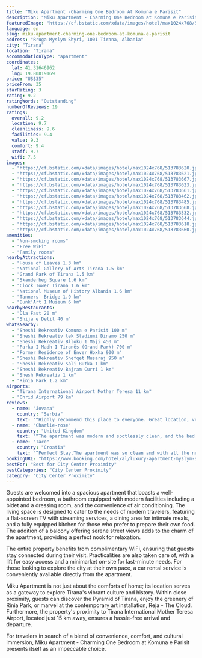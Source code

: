 ```yaml
---
title: "Miku Apartment -Charming One Bedroom At Komuna e Parisit"
description: "Miku Apartment - Charming One Bedroom at Komuna e Parisit emerges as a prime choice for travelers seeking comfort and convenience in the heart of Tirana."
featuredImage: "https://cf.bstatic.com/xdata/images/hotel/max1024x768/513783620.jpg?k=a0e5ee1bdf4e305d4a7f159215bbd7ff4f455d5cd21bd1ed3fd37a04789c0024&o=&hp=1"
language: en
slug: miku-apartment-charming-one-bedroom-at-komuna-e-parisit
address: "Rruga Myslym Shyri, 1001 Tirana, Albania"
city: "Tirana"
location: "Tirana"
accommodationType: "apartment"
coordinates:
  lat: 41.31646962
  lng: 19.80819169
price: "US$35"
priceFrom: 35
starRating: 3
rating: 9.2
ratingWords: "Outstanding"
numberOfReviews: 19
ratings:
  overall: 9.2
  location: 9.7
  cleanliness: 9.6
  facilities: 9.4
  value: 9.3
  comfort: 9.4
  staff: 9.7
  wifi: 7.5
images:
  - "https://cf.bstatic.com/xdata/images/hotel/max1024x768/513783620.jpg?k=a0e5ee1bdf4e305d4a7f159215bbd7ff4f455d5cd21bd1ed3fd37a04789c0024&o=&hp=1"
  - "https://cf.bstatic.com/xdata/images/hotel/max1024x768/513783621.jpg?k=5e284b53dc40f2260304abaeb754d532436cdf3d49780a6757460351f763c9f9&o=&hp=1"
  - "https://cf.bstatic.com/xdata/images/hotel/max1024x768/513783667.jpg?k=ff4147f35c8576fdae8b597fb6cafc38d7d7fd99cab049f3026bd8f964ed5837&o=&hp=1"
  - "https://cf.bstatic.com/xdata/images/hotel/max1024x768/513783623.jpg?k=d94cd889acf6532e6982c9629a8bf57836f532bff5625a82fa8089d2fe8d1b56&o=&hp=1"
  - "https://cf.bstatic.com/xdata/images/hotel/max1024x768/513783661.jpg?k=019deb9d12cc813af74556c88764c37318818703b161623002e54462d9ea0226&o=&hp=1"
  - "https://cf.bstatic.com/xdata/images/hotel/max1024x768/513783462.jpg?k=ea748c3d813a9c0b98f113477442f56b1dd8eff97557f12bf1b9d58176fc2e4f&o=&hp=1"
  - "https://cf.bstatic.com/xdata/images/hotel/max1024x768/513783485.jpg?k=15ce4fb74c487d1e76ae2b72b37a80b356498c7f3863e382de7bcb0c88f3aafa&o=&hp=1"
  - "https://cf.bstatic.com/xdata/images/hotel/max1024x768/513783668.jpg?k=f32441985b357916ac659c1071f4337c3e3b740191f650e40b082a2e9a0eac39&o=&hp=1"
  - "https://cf.bstatic.com/xdata/images/hotel/max1024x768/513783532.jpg?k=50d85649ff5bc968c659ec4b1b4cfc2b013104b35dbebe605db5050ca65b05a9&o=&hp=1"
  - "https://cf.bstatic.com/xdata/images/hotel/max1024x768/513783644.jpg?k=19e6a6571232a4b60e31b1556e44a710256fec7457126f3dbd74388c01efe965&o=&hp=1"
  - "https://cf.bstatic.com/xdata/images/hotel/max1024x768/513783618.jpg?k=15cc639d5401fd9e96184b73800ecc85d16daa1e26ae9b5955b0efed47483b3a&o=&hp=1"
  - "https://cf.bstatic.com/xdata/images/hotel/max1024x768/513783660.jpg?k=d83d3917c873536ab8cdfedcd845ad2f9e0da7f099a2bd5f4990820010fc3091&o=&hp=1"
amenities:
  - "Non-smoking rooms"
  - "Free WiFi"
  - "Family rooms"
nearbyAttractions:
  - "House of Leaves 1.3 km"
  - "National Gallery of Arts Tirana 1.5 km"
  - "Grand Park of Tirana 1.5 km"
  - "Skanderbeg Square 1.6 km"
  - "Clock Tower Tirana 1.6 km"
  - "National Museum of History Albania 1.6 km"
  - "Tanners' Bridge 1.9 km"
  - "Bunk'Art 1 Museum 6 km"
nearbyRestaurants:
  - "Ola Fast 20 m"
  - "Shija e Detit 40 m"
whatsNearby:
  - "Sheshi Rekreativ Komuna e Parisit 100 m"
  - "Sheshi Rekreativ tek Stadiumi Dinamo 250 m"
  - "Sheshi Rekreativ Blloku 1 Maji 450 m"
  - "Parku I Madh I Tiranës (Grand Park) 700 m"
  - "Former Residence of Enver Hoxha 900 m"
  - "Sheshi Rekreativ Shefqet Musaraj 950 m"
  - "Sheshi Rekreativ Sali Butka 1 km"
  - "Sheshi Rekreativ Bajram Curri 1 km"
  - "Shesh Rekreativ 1 km"
  - "Rinia Park 1.2 km"
airports:
  - "Tirana International Airport Mother Teresa 11 km"
  - "Ohrid Airport 79 km"
reviews:
  - name: "Jovana"
    country: "Serbia"
    text: "“Highly recommend this place to everyone. Great location, very friendly staff and clean apartment. Definitely we will come back. King regards from Serbia ❤️”"
  - name: "Charlie-rose"
    country: "United Kingdom"
    text: "“The apartment was modern and spotlessly clean, and the bed was very comfortable. Very friendly. Cosy. Lovely decor. Nice touches . We had a lovely time and will definitely be returning.”"
  - name: "Tace"
    country: "Croatia"
    text: "“Perfect Stay.The apartment was so clean and with all the necessities for a perfect stay,in a central location,the host Lorain was so helpful wait for my arrival time after 1 o’clock.I highly recommend and I will be back for sure.”"
bookingURL: "https://www.booking.com/hotel/al/luxury-apartment-myslym-shyri-2.en-gb.html?aid=8035640"
bestFor: "Best for City Center Proximity"
bestCategories: "City Center Proximity"
category: "City Center Proximity"
---
```


Guests are welcomed into a spacious apartment that boasts a well-appointed bedroom, a bathroom equipped with modern facilities including a bidet and a dressing room, and the convenience of air conditioning. The living space is designed to cater to the needs of modern travelers, featuring a flat-screen TV with streaming services, a dining area for intimate meals, and a fully equipped kitchen for those who prefer to prepare their own food. The addition of a balcony offering serene street views adds to the charm of the apartment, providing a perfect nook for relaxation.

The entire property benefits from complimentary WiFi, ensuring that guests stay connected during their visit. Practicalities are also taken care of, with a lift for easy access and a minimarket on-site for last-minute needs. For those looking to explore the city at their own pace, a car rental service is conveniently available directly from the apartment.

Miku Apartment is not just about the comforts of home; its location serves as a gateway to explore Tirana's vibrant culture and history. Within close proximity, guests can discover the Pyramid of Tirana, enjoy the greenery of Rinia Park, or marvel at the contemporary art installation, Reja - The Cloud. Furthermore, the property's proximity to Tirana International Mother Teresa Airport, located just 15 km away, ensures a hassle-free arrival and departure.

For travelers in search of a blend of convenience, comfort, and cultural immersion, Miku Apartment - Charming One Bedroom at Komuna e Parisit presents itself as an impeccable choice.